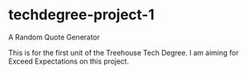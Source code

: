 # techdegree-project-1
A Random Quote Generator

This is for the first unit of the Treehouse Tech Degree. I am aiming for Exceed Expectations on this project. 
